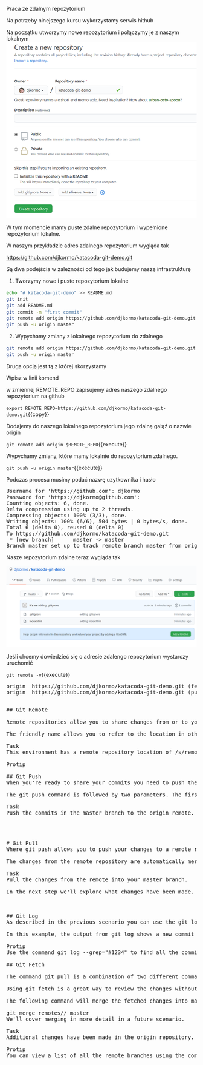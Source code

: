 Praca ze zdalnym repozytorium


Na potrzeby ninejszego kursu wykorzystamy serwis hithub

Na początku utworzymy nowe repozytorium i połączymy je  z naszym lokalnym
![](./assets/github-create-repo.png)


W tym momencie mamy puste zdalne repozytorium i wypełnione repozytorium lokalne.

W naszym przykładzie adres zdalnego repozytorium wygląda tak

https://github.com/djkormo/katacoda-git-demo.git


Są dwa podejścia w zależności od tego jak budujemy naszą infrastrukturę

1) Tworzymy nowe i puste repozytorium lokalne
```bash
echo "# katacoda-git-demo" >> README.md
git init
git add README.md
git commit -m "first commit"
git remote add origin https://github.com/djkormo/katacoda-git-demo.git
git push -u origin master
```                

2) Wypychamy zmiany z lokalnego repozytorium do zdalnego 
```bash
git remote add origin https://github.com/djkormo/katacoda-git-demo.git
git push -u origin master
```

Druga opcją jest tą z której skorzystamy

Wpisz w linii komend

w zmiennej REMOTE_REPO zapisujemy  adres naszego zdalnego repozytorium na github

`export REMOTE_REPO=https://github.com/djkormo/katacoda-git-demo.git`{{copy}}

Dodajemy do naszego lokalnego repozytorium jego zdalną gałąź o nazwie origin

`git remote add origin $REMOTE_REPO`{{execute}}

Wypychamy zmiany, które mamy lokalnie do repozytorium zdalnego.

`git push -u origin master`{{execute}}

Podczas procesu musimy podać nazwę uzytkownika i hasło

<pre>
Username for 'https://github.com': djkormo
Password for 'https://djkormo@github.com':
Counting objects: 6, done.
Delta compression using up to 2 threads.
Compressing objects: 100% (3/3), done.
Writing objects: 100% (6/6), 504 bytes | 0 bytes/s, done.
Total 6 (delta 0), reused 0 (delta 0)
To https://github.com/djkormo/katacoda-git-demo.git
 * [new branch]      master -> master
Branch master set up to track remote branch master from origin.
</pre>

Nasze repozytorium zdalne teraz wygląda tak

![](./assets/github-init-repo.png)


Jeśli chcemy dowiedzieć się o adresie zdalengo repozytorium wystarczy uruchomić

`git remote -v`{{execute}}

<pre>
origin  https://github.com/djkormo/katacoda-git-demo.git (fetch)
origin  https://github.com/djkormo/katacoda-git-demo.git (push)
<pre>

## Git Remote

Remote repositories allow you to share changes from or to your repository. Remote locations are generally a build server, a team members machine or a centralised store such as Github.com. Remotes are added using the git remote command with a friendly name and the remote location, typically a HTTPS URL or a SSH connection for example https://github.com/OcelotUproar/ocelite.git or git@github.com:/OcelotUproar/ocelite.git.

The friendly name allows you to refer to the location in other commands. Your local repository can reference multiple different remote repositories depending on your scenario.

Task
This environment has a remote repository location of /s/remote-project/1. Using git remote, add this remote location with the name origin.

Protip

## Git Push
When you're ready to share your commits you need to push them to a remote repository via git push. A typical Git workflow would be to perform multiple small commits as you complete a task and push to a remote at relevant points, such as when the task is complete, to ensure synchronisation of the code within the team.

The git push command is followed by two parameters. The first parameter is the friendly name of the remote repository we defined in the first step. The second parameter is the name of the branch. By default all git repositories have a master branch where the code is worked on.

Task
Push the commits in the master branch to the origin remote.




# Git Pull
Where git push allows you to push your changes to a remote repository, git pull works in the reverse fashion. git pull allows you to sync changes from a remote repository into your local version.

The changes from the remote repository are automatically merge into the branch you're currently working on.

Task
Pull the changes from the remote into your master branch.

In the next step we'll explore what changes have been made.



## Git Log
As described in the previous scenario you can use the git log command to see the history of the repository. The git show command will allow you to view the changes made in each commit.

In this example, the output from git log shows a new commit by "DifferentUser@JoinScrapbook.com" with the message "Fix for Bug #1234". The output of git show highlights the new lines added to the file in green.

Protip
Use the command git log --grep="#1234" to find all the commits containing #1234

## Git Fetch

The command git pull is a combination of two different commands, git fetch and git merge. Fetch downloads the changes from the remote repository into a separate branch named remotes/<remote-name>/<remote-branch-name>. The branch can be accessed using git checkout.

Using git fetch is a great way to review the changes without affecting your current branch. The naming format of branches is flexible enough that you can have multiple remotes and branches with the same name and easily switch between them.

The following command will merge the fetched changes into master.

git merge remotes/<remote-name>/<remote-branch-name> master
We'll cover merging in more detail in a future scenario.

Task
Additional changes have been made in the origin repository. Use git fetch to download the changes and then checkout the branch to view them.

Protip
You can view a list of all the remote branches using the command git branch -r

